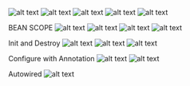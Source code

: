 ![alt text](images/image-1.png)
![alt text](images/image.png)
![alt text](images/-3.png)
![alt text](images/image-2.png)
![alt text](images/image-4.png)

BEAN SCOPE
![alt text](images/image-5.png)
![alt text](images/image-6.png)
![alt text](images/image-7.png)
![alt text](images/image-8.png)

Init and Destroy
![alt text](images/image-9.png)
![alt text](images/image-10.png)
![alt text](images/image-11.png)

Configure with Annotation
![alt text](images/image11.png)
![alt text](images/image12.png)

Autowired
![alt text](image.png)
